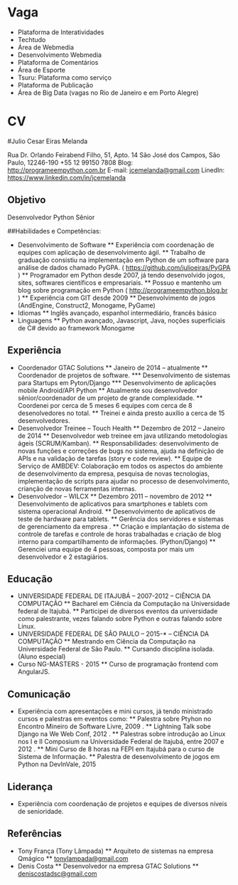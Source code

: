 Vaga
====
* Plataforma de Interatividades
* Techtudo
* Área de Webmedia
* Desenvolvimento Webmedia
* Plataforma de Comentários
* Área de Esporte
* Tsuru: Plataforma como serviço
* Plataforma de Publicação
* Área de Big Data (vagas no Rio de Janeiro e em Porto Alegre)


CV
==
#Julio Cesar Eiras Melanda

Rua Dr. Orlando Feirabend Filho, 51, Apto. 14
São José dos Campos, São Paulo, 12246-190
+55 12 99150 7808
Blog: http://programeempython.com.br
E-mail: jcemelanda@gmail.com
LinedIn: https://www.linkedin.com/in/jcemelanda

## Objetivo
Desenvolvedor Python Sênior

##Habilidades e Competências:
* Desenvolvimento de Software
** Experiência com coordenação de equipes com aplicação de desenvolvimento ágil.
** Trabalho de graduação consistiu na implementação em Python de um software
para análise de dados chamado PyGPA. ( https://github.com/julioeiras/PyGPA )
** Programador em Python desde 2007, já tendo desenvolvido jogos, sites,
softwares científicos e empresariais.
** Possuo e mantenho um blog sobre programação em Python
( http://programeempython.blog.br )
** Experiência com GIT desde 2009
** Desenvolvimento de jogos (AndEngine, Construct2, Monogame, PyGame)
* Idiomas
** Inglês avançado, espanhol intermediário, francês básico
* Linguagens
** Python avançado, Javascript, Java, noções superficiais de C# devido ao
framework Monogame

## Experiência
* Coordenador GTAC Solutions
** Janeiro de 2014 – atualmente
** Coordenador de projetos de software.
*** Desenvolvimento de sistemas para Startups em Pyton/Django
*** Desenvolvimento de aplicações mobile Android/API Python
** Atualmente sou desenvolvedor sênior/coordenador de um projeto de grande
complexidade.
** Coordenei por cerca de 5 meses 6 equipes com cerca de 8 desenolvedores no
total.
** Treinei e ainda presto auxílio a cerca de 15 desenvolvedores.
* Desenvolvedor Treinee – Touch Health
** Dezembro de 2012 – Janeiro de 2014
** Desenvolvedor web treinee em java utilizando metodologias ágeis
(SCRUM/Kamban).
** Responsabilidades: desenvolvimento de novas funções e correções de bugs no
sistema, ajuda na definição de APIs e na validação de tarefas (story e code
review).
** Equipe de Serviço de AMBDEV: Colaboração em todos os aspectos do ambiente
de desenvolvimento da empresa, pesquisa de novas tecnologias, implementação
de scripts para ajudar no processo de desenvolvimento, crianção de novas
ferramentas internas.
* Desenvolvedor – WILCX
** Dezembro 2011 – novembro de 2012
** Desenvolvimento de aplicativos para smartphones e tablets com sistema
operacional Android.
** Desenvolvimento de aplicativos de teste de hardware para tablets.
** Gerência dos servidores e sistemas de gerenciamento da empresa .
** Criação e implantação do sistema de controle de tarefas e controle de horas
trabalhadas e criação de blog interno para compartilhamento de informações.
(Python/Django)
** Gerenciei uma equipe de 4 pessoas, composta por mais um desenvolvedor e 2
estagiários.

## Educação
* UNIVERSIDADE FEDERAL DE ITAJUBÁ – 2007-2012 – CIÊNCIA DA COMPUTAÇÃO
** Bacharel em Ciência da Computação na Universidade federal de Itajubá.
** Participei de diversos eventos da universidade como palestrante, vezes falando
sobre Python e outras falando sobre Linux.
* UNIVERSIDADE FEDERAL DE SÃO PAULO – 2015-* – CIÊNCIA DA COMPUTAÇÃO
** Mestrando em Ciência da Computação na Universidade Federal de São Paulo.
** Cursando disciplina isolada. (Aluno especial)
* Curso NG-MASTERS - 2015
** Curso de programação frontend com AngularJS.

## Comunicação
* Experiência com apresentações e mini cursos, já tendo ministrado cursos e palestras
em eventos como:
** Palestra sobre Ptyhon no Encontro Mineiro de Software Livre, 2009 .
** Lightning Talk sobe Django na We Web Conf, 2012 .
** Palestras sobre introdução ao Linux nos I e II Composium na Universidade
Federal de Itajubá, entre 2007 e 2012 .
** Mini Curso de 8 horas na FEPI em Itajubá para o curso de Sistema de Informação.
** Palestra de desenvolvimento de jogos em Python na DevInVale, 2015

## Liderança
* Experiência com coordenação de projetos e equipes de diversos níveis de
senioridade.

## Referências
* Tony França (Tony Lâmpada)
** Arquiteto de sistemas na empresa Qmágico
** tonylampada@gmail.com
* Denis Costa
** Desenvolvedor na empresa GTAC Solutions
** deniscostadsc@gmail.com
